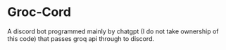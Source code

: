 # Groc-Cord
A discord bot programmed mainly by chatgpt (I do not take ownership of this code) that passes groq api through to discord.
